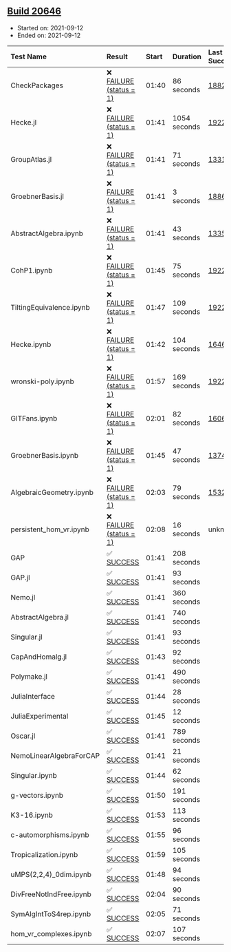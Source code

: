 ## [Build 20646](https://oscarci.mathematik.uni-kl.de/job/oscar/20646/)

* Started on: 2021-09-12
* Ended on: 2021-09-12

| Test Name    | Result | Start | Duration | Last Success | First Failure |
|:-------------|:-------|:------|:---------|:-------------|:--------------|
| CheckPackages | ❌ [FAILURE (status = 1)](https://oscarci.mathematik.uni-kl.de/job/oscar/20646/artifact/logs/build-20646/CheckPackages.log) | 01:40 | 86 seconds | [18822](https://oscarci.mathematik.uni-kl.de/job/oscar/18822/) | [18823](https://oscarci.mathematik.uni-kl.de/job/oscar/18823/) |
| Hecke.jl | ❌ [FAILURE (status = 1)](https://oscarci.mathematik.uni-kl.de/job/oscar/20646/artifact/logs/build-20646/Hecke.jl.log) | 01:41 | 1054 seconds | [19222](https://oscarci.mathematik.uni-kl.de/job/oscar/19222/) | [20152](https://oscarci.mathematik.uni-kl.de/job/oscar/20152/) |
| GroupAtlas.jl | ❌ [FAILURE (status = 1)](https://oscarci.mathematik.uni-kl.de/job/oscar/20646/artifact/logs/build-20646/GroupAtlas.jl.log) | 01:41 | 71 seconds | [13311](https://oscarci.mathematik.uni-kl.de/job/oscar/13311/) | [13312](https://oscarci.mathematik.uni-kl.de/job/oscar/13312/) |
| GroebnerBasis.jl | ❌ [FAILURE (status = 1)](https://oscarci.mathematik.uni-kl.de/job/oscar/20646/artifact/logs/build-20646/GroebnerBasis.jl.log) | 01:41 | 3 seconds | [18864](https://oscarci.mathematik.uni-kl.de/job/oscar/18864/) | [18865](https://oscarci.mathematik.uni-kl.de/job/oscar/18865/) |
| AbstractAlgebra.ipynb | ❌ [FAILURE (status = 1)](https://oscarci.mathematik.uni-kl.de/job/oscar/20646/artifact/logs/build-20646/AbstractAlgebra.ipynb.log) | 01:41 | 43 seconds | [13355](https://oscarci.mathematik.uni-kl.de/job/oscar/13355/) | [13356](https://oscarci.mathematik.uni-kl.de/job/oscar/13356/) |
| CohP1.ipynb | ❌ [FAILURE (status = 1)](https://oscarci.mathematik.uni-kl.de/job/oscar/20646/artifact/logs/build-20646/CohP1.ipynb.log) | 01:45 | 75 seconds | [19222](https://oscarci.mathematik.uni-kl.de/job/oscar/19222/) | [20152](https://oscarci.mathematik.uni-kl.de/job/oscar/20152/) |
| TiltingEquivalence.ipynb | ❌ [FAILURE (status = 1)](https://oscarci.mathematik.uni-kl.de/job/oscar/20646/artifact/logs/build-20646/TiltingEquivalence.ipynb.log) | 01:47 | 109 seconds | [19222](https://oscarci.mathematik.uni-kl.de/job/oscar/19222/) | [20152](https://oscarci.mathematik.uni-kl.de/job/oscar/20152/) |
| Hecke.ipynb | ❌ [FAILURE (status = 1)](https://oscarci.mathematik.uni-kl.de/job/oscar/20646/artifact/logs/build-20646/Hecke.ipynb.log) | 01:42 | 104 seconds | [16463](https://oscarci.mathematik.uni-kl.de/job/oscar/16463/) | [16464](https://oscarci.mathematik.uni-kl.de/job/oscar/16464/) |
| wronski-poly.ipynb | ❌ [FAILURE (status = 1)](https://oscarci.mathematik.uni-kl.de/job/oscar/20646/artifact/logs/build-20646/wronski-poly.ipynb.log) | 01:57 | 169 seconds | [19222](https://oscarci.mathematik.uni-kl.de/job/oscar/19222/) | [20152](https://oscarci.mathematik.uni-kl.de/job/oscar/20152/) |
| GITFans.ipynb | ❌ [FAILURE (status = 1)](https://oscarci.mathematik.uni-kl.de/job/oscar/20646/artifact/logs/build-20646/GITFans.ipynb.log) | 02:01 | 82 seconds | [16068](https://oscarci.mathematik.uni-kl.de/job/oscar/16068/) | [16069](https://oscarci.mathematik.uni-kl.de/job/oscar/16069/) |
| GroebnerBasis.ipynb | ❌ [FAILURE (status = 1)](https://oscarci.mathematik.uni-kl.de/job/oscar/20646/artifact/logs/build-20646/GroebnerBasis.ipynb.log) | 01:45 | 47 seconds | [13748](https://oscarci.mathematik.uni-kl.de/job/oscar/13748/) | [13749](https://oscarci.mathematik.uni-kl.de/job/oscar/13749/) |
| AlgebraicGeometry.ipynb | ❌ [FAILURE (status = 1)](https://oscarci.mathematik.uni-kl.de/job/oscar/20646/artifact/logs/build-20646/AlgebraicGeometry.ipynb.log) | 02:03 | 79 seconds | [15322](https://oscarci.mathematik.uni-kl.de/job/oscar/15322/) | [15323](https://oscarci.mathematik.uni-kl.de/job/oscar/15323/) |
| persistent_hom_vr.ipynb | ❌ [FAILURE (status = 1)](https://oscarci.mathematik.uni-kl.de/job/oscar/20646/artifact/logs/build-20646/persistent_hom_vr.ipynb.log) | 02:08 | 16 seconds | unknown | unknown |
| GAP | ✅ [SUCCESS](https://oscarci.mathematik.uni-kl.de/job/oscar/20646/artifact/logs/build-20646/GAP.log) | 01:41 | 208 seconds |  |  |
| GAP.jl | ✅ [SUCCESS](https://oscarci.mathematik.uni-kl.de/job/oscar/20646/artifact/logs/build-20646/GAP.jl.log) | 01:41 | 93 seconds |  |  |
| Nemo.jl | ✅ [SUCCESS](https://oscarci.mathematik.uni-kl.de/job/oscar/20646/artifact/logs/build-20646/Nemo.jl.log) | 01:41 | 360 seconds |  |  |
| AbstractAlgebra.jl | ✅ [SUCCESS](https://oscarci.mathematik.uni-kl.de/job/oscar/20646/artifact/logs/build-20646/AbstractAlgebra.jl.log) | 01:41 | 740 seconds |  |  |
| Singular.jl | ✅ [SUCCESS](https://oscarci.mathematik.uni-kl.de/job/oscar/20646/artifact/logs/build-20646/Singular.jl.log) | 01:41 | 93 seconds |  |  |
| CapAndHomalg.jl | ✅ [SUCCESS](https://oscarci.mathematik.uni-kl.de/job/oscar/20646/artifact/logs/build-20646/CapAndHomalg.jl.log) | 01:43 | 92 seconds |  |  |
| Polymake.jl | ✅ [SUCCESS](https://oscarci.mathematik.uni-kl.de/job/oscar/20646/artifact/logs/build-20646/Polymake.jl.log) | 01:41 | 490 seconds |  |  |
| JuliaInterface | ✅ [SUCCESS](https://oscarci.mathematik.uni-kl.de/job/oscar/20646/artifact/logs/build-20646/JuliaInterface.log) | 01:44 | 28 seconds |  |  |
| JuliaExperimental | ✅ [SUCCESS](https://oscarci.mathematik.uni-kl.de/job/oscar/20646/artifact/logs/build-20646/JuliaExperimental.log) | 01:45 | 12 seconds |  |  |
| Oscar.jl | ✅ [SUCCESS](https://oscarci.mathematik.uni-kl.de/job/oscar/20646/artifact/logs/build-20646/Oscar.jl.log) | 01:41 | 789 seconds |  |  |
| NemoLinearAlgebraForCAP | ✅ [SUCCESS](https://oscarci.mathematik.uni-kl.de/job/oscar/20646/artifact/logs/build-20646/NemoLinearAlgebraForCAP.log) | 01:41 | 21 seconds |  |  |
| Singular.ipynb | ✅ [SUCCESS](https://oscarci.mathematik.uni-kl.de/job/oscar/20646/artifact/logs/build-20646/Singular.ipynb.log) | 01:44 | 62 seconds |  |  |
| g-vectors.ipynb | ✅ [SUCCESS](https://oscarci.mathematik.uni-kl.de/job/oscar/20646/artifact/logs/build-20646/g-vectors.ipynb.log) | 01:50 | 191 seconds |  |  |
| K3-16.ipynb | ✅ [SUCCESS](https://oscarci.mathematik.uni-kl.de/job/oscar/20646/artifact/logs/build-20646/K3-16.ipynb.log) | 01:53 | 113 seconds |  |  |
| c-automorphisms.ipynb | ✅ [SUCCESS](https://oscarci.mathematik.uni-kl.de/job/oscar/20646/artifact/logs/build-20646/c-automorphisms.ipynb.log) | 01:55 | 96 seconds |  |  |
| Tropicalization.ipynb | ✅ [SUCCESS](https://oscarci.mathematik.uni-kl.de/job/oscar/20646/artifact/logs/build-20646/Tropicalization.ipynb.log) | 01:59 | 105 seconds |  |  |
| uMPS(2,2,4)_0dim.ipynb | ✅ [SUCCESS](https://oscarci.mathematik.uni-kl.de/job/oscar/20646/artifact/logs/build-20646/uMPS-2-2-4-_0dim.ipynb.log) | 01:48 | 94 seconds |  |  |
| DivFreeNotIndFree.ipynb | ✅ [SUCCESS](https://oscarci.mathematik.uni-kl.de/job/oscar/20646/artifact/logs/build-20646/DivFreeNotIndFree.ipynb.log) | 02:04 | 90 seconds |  |  |
| SymAlgIntToS4rep.ipynb | ✅ [SUCCESS](https://oscarci.mathematik.uni-kl.de/job/oscar/20646/artifact/logs/build-20646/SymAlgIntToS4rep.ipynb.log) | 02:05 | 71 seconds |  |  |
| hom_vr_complexes.ipynb | ✅ [SUCCESS](https://oscarci.mathematik.uni-kl.de/job/oscar/20646/artifact/logs/build-20646/hom_vr_complexes.ipynb.log) | 02:07 | 107 seconds |  |  |
